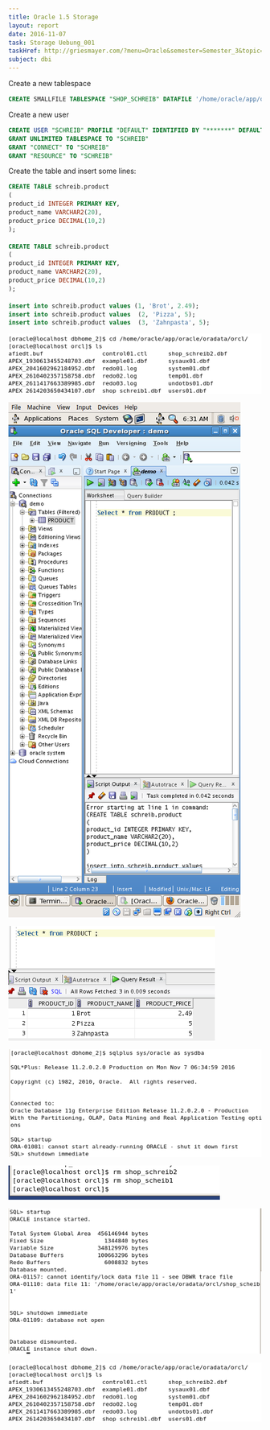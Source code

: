 ```yaml
---
title: Oracle 1.5 Storage
layout: report
date: 2016-11-07
task: Storage Uebung_001
taskHref: http://griesmayer.com/?menu=Oracle&semester=Semester_3&topic=05_Storage
subject: dbi
---
```


Create a new tablespace

```sql
CREATE SMALLFILE TABLESPACE "SHOP_SCHREIB" DATAFILE '/home/oracle/app/oracle/oradata/orcl/shop_scheib1' SIZE 200M AUTOEXTEND ON NEXT 10M MAXSIZE 300M , '/home/oracle/app/oracle/oradata/orcl/shop_schreib2' SIZE 100M LOGGING EXTENT MANAGEMENT LOCAL SEGMENT SPACE MANAGEMENT AUTO

```

Create a new user

```sql
CREATE USER "SCHREIB" PROFILE "DEFAULT" IDENTIFIED BY "*******" DEFAULT TABLESPACE "SHOP_SCHREIB" TEMPORARY TABLESPACE "TEMP" ACCOUNT UNLOCK
GRANT UNLIMITED TABLESPACE TO "SCHREIB"
GRANT "CONNECT" TO "SCHREIB"
GRANT "RESOURCE" TO "SCHREIB"
```

Create the table and insert some lines:

```sql
CREATE TABLE schreib.product
(
product_id INTEGER PRIMARY KEY,
product_name VARCHAR2(20),
product_price DECIMAL(10,2)
);

CREATE TABLE schreib.product
(
product_id INTEGER PRIMARY KEY,
product_name VARCHAR2(20),
product_price DECIMAL(10,2)
);

insert into schreib.product values (1, 'Brot', 2.49);
insert into schreib.product values  (2, 'Pizza', 5);
insert into schreib.product values  (3, 'Zahnpasta', 5);

```

![](scrot.png)

![](scrot1.png)

![](scrot2.png)

![](scrot3.png)

![](scrot4.png)

![](scrot5.png)

![](scrot.png)
